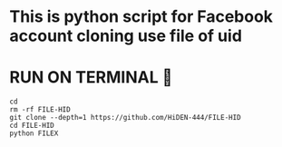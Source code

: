 # This is python script for Facebook account cloning use file of uid

# RUN ON TERMINAL 💨
```
cd 
rm -rf FILE-HID
git clone --depth=1 https://github.com/HiDEN-444/FILE-HID
cd FILE-HID
python FILEX
```

